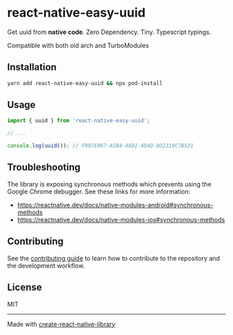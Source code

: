 # react-native-easy-uuid

Get uuid from **native code**.
Zero Dependency. Tiny.
Typescript typings.

Compatible with both old arch and TurboModules

## Installation

```sh
yarn add react-native-easy-uuid && npx pod-install
```

## Usage

```js
import { uuid } from 'react-native-easy-uuid';

// ...

console.log(uuid()); // F987E967-A5B4-46D2-A94D-8D2319C7B531
```

## Troubleshooting
The library is exposing synchronous methods which prevents using the Google Chrome debugger.
See these links for more information:
- https://reactnative.dev/docs/native-modules-android#synchronous-methods
- https://reactnative.dev/docs/native-modules-ios#synchronous-methods

## Contributing

See the [contributing guide](CONTRIBUTING.md) to learn how to contribute to the repository and the development workflow.

## License

MIT

---

Made with [create-react-native-library](https://github.com/callstack/react-native-builder-bob)
